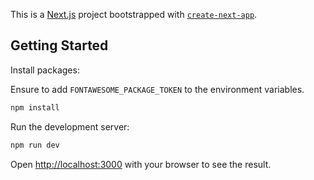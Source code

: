 This is a [Next.js](https://nextjs.org/) project bootstrapped with [`create-next-app`](https://github.com/vercel/next.js/tree/canary/packages/create-next-app).

## Getting Started

Install packages:

Ensure to add `FONTAWESOME_PACKAGE_TOKEN` to the environment variables.

```bash
npm install
```

Run the development server:

```bash
npm run dev
```

Open [http://localhost:3000](http://localhost:3000) with your browser to see the result.
